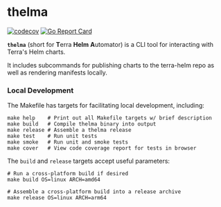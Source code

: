 # thelma

[![codecov](https://codecov.io/gh/broadinstitute/thelma/branch/main/graph/badge.svg?token=QYQHL6UE6Y)](https://codecov.io/gh/broadinstitute/thelma)
[![Go Report Card](https://goreportcard.com/badge/github.com/broadinstitute/thelma)](https://goreportcard.com/report/github.com/broadinstitute/thelma)

**`thelma`** (short for **T**erra **Helm** **A**utomator) is a CLI tool for interacting with Terra's Helm charts.

It includes subcommands for publishing charts to the terra-helm repo as well as rendering manifests locally.

### Local Development

The Makefile has targets for facilitating local development, including:

    make help    # Print out all Makefile targets w/ brief description
    make build   # Compile thelma binary into output
    make release # Assemble a thelma release
    make test    # Run unit tests
    make smoke   # Run unit and smoke tests
    make cover   # View code coverage report for tests in browser

The `build` and `release` targets accept useful parameters:

    # Run a cross-platform build if desired
    make build OS=linux ARCH=amd64

    # Assemble a cross-platform build into a release archive
    make release OS=linux ARCH=arm64

